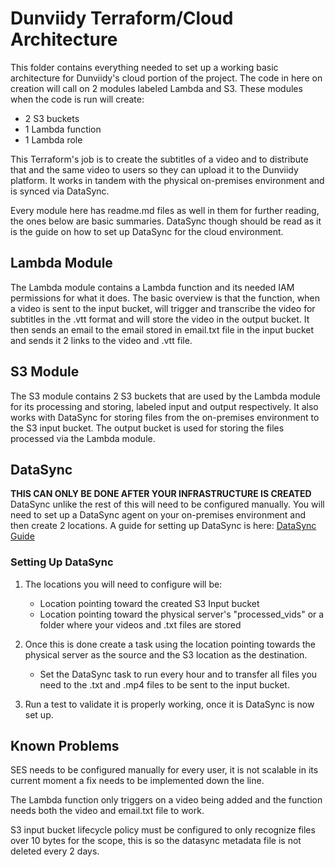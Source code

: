 # Dunviidy Terraform/Cloud Architecture
This folder contains everything needed to set up a working basic architecture for Dunviidy's cloud portion of the project. The code in here on creation will call on 2 modules labeled Lambda and S3. These modules when the code is run will create:
- 2 S3 buckets
- 1 Lambda function
- 1 Lambda role

This Terraform's job is to create the subtitles of a video and to distribute that and the same video to users so they can upload it to the Dunviidy platform. It works in tandem with the physical on-premises environment and is synced via DataSync.

Every module here has readme.md files as well in them for further reading, the ones below are basic summaries. DataSync though should be read as it is the guide on how to set up DataSync for the cloud environment.

## Lambda Module
The Lambda module contains a Lambda function and its needed IAM permissions for what it does. The basic overview is that the function, when a video is sent to the input bucket, will trigger and transcribe the video for subtitles in the .vtt format and will store the video in the output bucket. It then sends an email to the email stored in email.txt file in the input bucket and sends it 2 links to the video and .vtt file.

## S3 Module
The S3 module contains 2 S3 buckets that are used by the Lambda module for its processing and storing, labeled input and output respectively. It also works with DataSync for storing files from the on-premises environment to the S3 input bucket. The output bucket is used for storing the files processed via the Lambda module.

## DataSync
**THIS CAN ONLY BE DONE AFTER YOUR INFRASTRUCTURE IS CREATED**
DataSync unlike the rest of this will need to be configured manually. You will need to set up a DataSync agent on your on-premises environment and then create 2 locations. A guide for setting up DataSync is here: [DataSync Guide](https://docs.aws.amazon.com/datasync/latest/userguide/deploy-agents.html)

### Setting Up DataSync
1. The locations you will need to configure will be:
   - Location pointing toward the created S3 Input bucket
   - Location pointing toward the physical server's "processed_vids" or a folder where your videos and .txt files are stored

2. Once this is done create a task using the location pointing towards the physical server as the source and the S3 location as the destination. 
   - Set the DataSync task to run every hour and to transfer all files you need to the .txt and .mp4 files to be sent to the input bucket.

3. Run a test to validate it is properly working, once it is DataSync is now set up.

## Known Problems
SES needs to be configured manually for every user, it is not scalable in its current moment a fix needs to be implemented down the line.

The Lambda function only triggers on a video being added and the function needs both the video and email.txt file to work.

S3 input bucket lifecycle policy must be configured to only recognize files over 10 bytes for the scope, this is so the datasync metadata file is not deleted every 2 days.